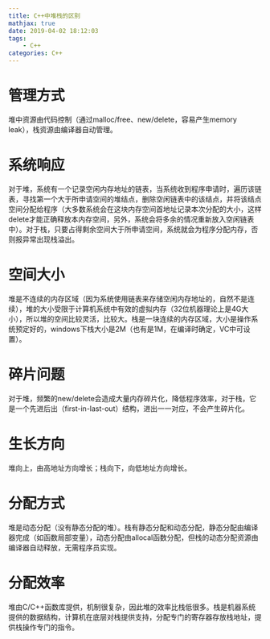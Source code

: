```yaml
---
title: C++中堆栈的区别
mathjax: true
date: 2019-04-02 18:12:03
tags:
    - C++
categories: C++
---
```


# 管理方式
堆中资源由代码控制（通过malloc/free、new/delete，容易产生memory leak），栈资源由编译器自动管理。

# 系统响应 
对于堆，系统有一个记录空闲内存地址的链表，当系统收到程序申请时，遍历该链表，寻找第一个大于所申请空间的堆结点，删除空闲链表中的该结点，并将该结点空间分配给程序（大多数系统会在这块内存空间首地址记录本次分配的大小，这样delete才能正确释放本内存空间，另外，系统会将多余的情况重新放入空闲链表中）。对于栈，只要占得剩余空间大于所申请空间，系统就会为程序分配内存，否则报异常出现栈溢出。

# 空间大小
堆是不连续的内存区域（因为系统使用链表来存储空闲内存地址的，自然不是连续），堆的大小受限于计算机系统中有效的虚拟内存（32位机器理论上是4G大小），所以堆的空间比较灵活，比较大。栈是一块连续的内存区域，大小是操作系统预定好的，windows下栈大小是2M（也有是1M，在编译时确定，VC中可设置）。

# 碎片问题
对于堆，频繁的new/delete会造成大量内存碎片化，降低程序效率，对于栈，它是一个先进后出（first-in-last-out）结构，进出一一对应，不会产生碎片化。

# 生长方向
堆向上，由高地址方向增长；栈向下，向低地址方向增长。

# 分配方式
堆是动态分配（没有静态分配的堆）。栈有静态分配和动态分配，静态分配由编译器完成（如函数局部变量），动态分配由allocal函数分配，但栈的动态分配资源由编译器自动释放，无需程序员实现。

# 分配效率
堆由C/C++函数库提供，机制很复杂，因此堆的效率比栈低很多。栈是机器系统提供的数据结构，计算机在底层对栈提供支持，分配专门的寄存器存放栈地址，提供栈操作专门的指令。